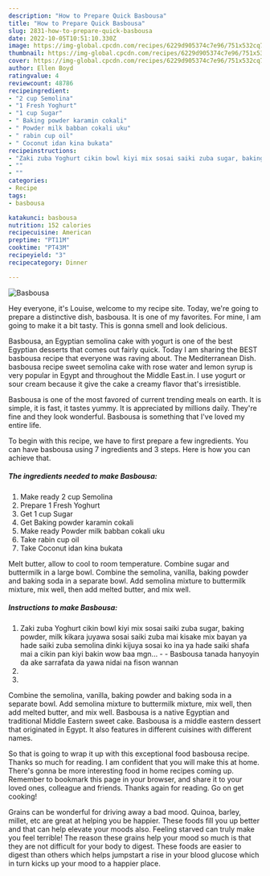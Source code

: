 ```yaml
---
description: "How to Prepare Quick Basbousa"
title: "How to Prepare Quick Basbousa"
slug: 2831-how-to-prepare-quick-basbousa
date: 2022-10-05T10:51:10.330Z
image: https://img-global.cpcdn.com/recipes/6229d905374c7e96/751x532cq70/basbousa-recipe-main-photo.jpg
thumbnail: https://img-global.cpcdn.com/recipes/6229d905374c7e96/751x532cq70/basbousa-recipe-main-photo.jpg
cover: https://img-global.cpcdn.com/recipes/6229d905374c7e96/751x532cq70/basbousa-recipe-main-photo.jpg
author: Ellen Boyd
ratingvalue: 4
reviewcount: 48786
recipeingredient:
- "2 cup Semolina"
- "1 Fresh Yoghurt"
- "1 cup Sugar"
- " Baking powder karamin cokali"
- " Powder milk babban cokali uku"
- " rabin cup oil"
- " Coconut idan kina bukata"
recipeinstructions:
- "Zaki zuba Yoghurt cikin bowl kiyi mix sosai saiki zuba sugar, baking powder, milk kikara juyawa sosai saiki zuba mai kisake mix bayan ya hade saiki zuba semolina dinki kijuya sosai ko ina ya hade saiki shafa mai a cikin pan kiyi bakin wow baa mgn...   Basbousa tanada hanyoyin da ake sarrafata da yawa nidai na fison wannan"
- ""
- ""
categories:
- Recipe
tags:
- basbousa

katakunci: basbousa 
nutrition: 152 calories
recipecuisine: American
preptime: "PT11M"
cooktime: "PT43M"
recipeyield: "3"
recipecategory: Dinner

---
```



![Basbousa](https://img-global.cpcdn.com/recipes/6229d905374c7e96/751x532cq70/basbousa-recipe-main-photo.jpg)

Hey everyone, it's Louise, welcome to my recipe site. Today, we're going to prepare a distinctive dish, basbousa. It is one of my favorites. For mine, I am going to make it a bit tasty. This is gonna smell and look delicious.

Basbousa, an Egyptian semolina cake with yogurt is one of the best Egyptian desserts that comes out fairly quick. Today I am sharing the BEST basbousa recipe that everyone was raving about. The Mediterranean Dish. basbousa recipe sweet semolina cake with rose water and lemon syrup is very popular in Egypt and throughout the Middle East.in. I use yogurt or sour cream because it give the cake a creamy flavor that&#39;s irresistible.

Basbousa is one of the most favored of current trending meals on earth. It is simple, it is fast, it tastes yummy. It is appreciated by millions daily. They're fine and they look wonderful. Basbousa is something that I've loved my entire life.


To begin with this recipe, we have to first prepare a few ingredients. You can have basbousa using 7 ingredients and 3 steps. Here is how you can achieve that.

<!--inarticleads1-->

##### The ingredients needed to make Basbousa:

1. Make ready 2 cup Semolina
1. Prepare 1 Fresh Yoghurt
1. Get 1 cup Sugar
1. Get  Baking powder karamin cokali
1. Make ready  Powder milk babban cokali uku
1. Take  rabin cup oil
1. Take  Coconut idan kina bukata


Melt butter, allow to cool to room temperature. Combine sugar and buttermilk in a large bowl. Combine the semolina, vanilla, baking powder and baking soda in a separate bowl. Add semolina mixture to buttermilk mixture, mix well, then add melted butter, and mix well. 

<!--inarticleads2-->

##### Instructions to make Basbousa:

1. Zaki zuba Yoghurt cikin bowl kiyi mix sosai saiki zuba sugar, baking powder, milk kikara juyawa sosai saiki zuba mai kisake mix bayan ya hade saiki zuba semolina dinki kijuya sosai ko ina ya hade saiki shafa mai a cikin pan kiyi bakin wow baa mgn...  -  - Basbousa tanada hanyoyin da ake sarrafata da yawa nidai na fison wannan
1. 
1. 


Combine the semolina, vanilla, baking powder and baking soda in a separate bowl. Add semolina mixture to buttermilk mixture, mix well, then add melted butter, and mix well. Basbousa is a native Egyptian and traditional Middle Eastern sweet cake. Basbousa is a middle eastern dessert that originated in Egypt. It also features in different cuisines with different names. 

So that is going to wrap it up with this exceptional food basbousa recipe. Thanks so much for reading. I am confident that you will make this at home. There's gonna be more interesting food in home recipes coming up. Remember to bookmark this page in your browser, and share it to your loved ones, colleague and friends. Thanks again for reading. Go on get cooking!

Grains can be wonderful for driving away a bad mood. Quinoa, barley, millet, etc are great at helping you be happier. These foods fill you up better and that can help elevate your moods also. Feeling starved can truly make you feel terrible! The reason these grains help your mood so much is that they are not difficult for your body to digest. These foods are easier to digest than others which helps jumpstart a rise in your blood glucose which in turn kicks up your mood to a happier place.
